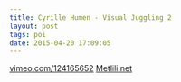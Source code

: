 ```yaml
---
title: Cyrille Humen - Visual Juggling 2
layout: post
tags: poi
date: 2015-04-20 17:09:05
---
```

<a target="_blank" href="https://vimeo.com/124165652">vimeo.com/124165652</a>
<a target="_blank" href="https://www.Metlili.net">Metlili.net</a>
